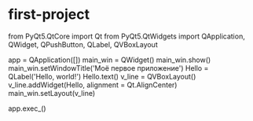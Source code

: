 # first-project
from PyQt5.QtCore import Qt
from PyQt5.QtWidgets import QApplication, QWidget, QPushButton, QLabel, QVBoxLayout

app = QApplication([])
main_win = QWidget()
main_win.show()
main_win.setWindowTitle('Моё первое приложение')
Hello = QLabel('Hello, world!')
Hello.text()
v_line = QVBoxLayout()
v_line.addWidget(Hello, alignment = Qt.AlignCenter)
main_win.setLayout(v_line)

app.exec_()
